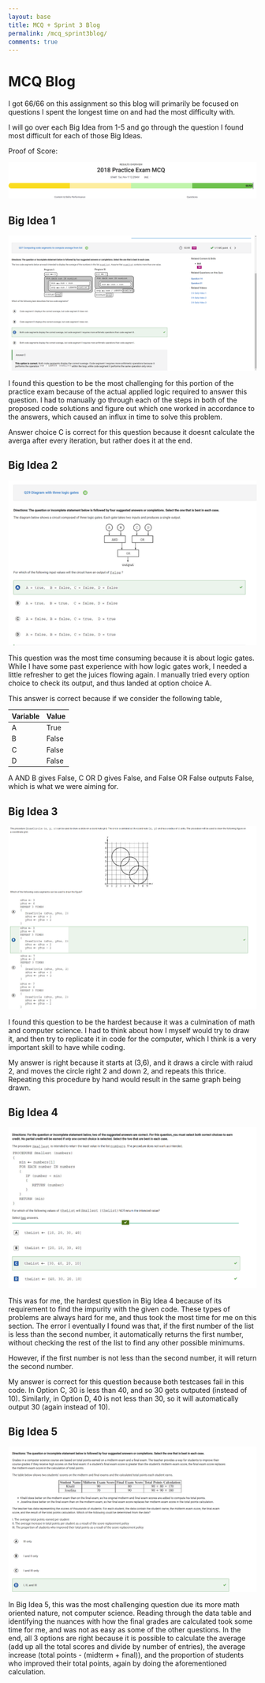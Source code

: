 ```yaml
---
layout: base
title: MCQ + Sprint 3 Blog
permalink: /mcq_sprint3blog/
comments: true
---
```


# MCQ Blog

I got 66/66 on this assignment so this blog will primarily be focused on questions I spent the longest time on and had the most difficulty with.

I will go over each Big Idea from 1-5 and go through the question I found most difficult for each of those Big Ideas.

Proof of Score: <br>

![alt text](image.png)



## Big Idea 1

![alt text](image-1.png)

I found this question to be the most challenging for this portion of the practice exam because of the actual applied logic required to answer this question. I had to manually go through each of the steps in both of the proposed code solutions and figure out which one worked in accordance to the answers, which caused an influx in time to solve this problem.

Answer choice C is correct for this question because it doesnt calculate the averga after every iteration, but rather does it at the end. <br>

## Big Idea 2

![alt text](image-2.png)

This question was the most time consuming because it is about logic gates. While I have some past experience with how logic gates work, I needed a little refresher to get the juices flowing again. I manually tried every option choice to check its output, and thus landed at option choice A.

This answer is correct because if we consider the following table,

| Variable | Value  |
|----------|--------|
| A        | True   |
| B        | False  |
| C        | False  |
| D        | False  |

A AND B gives False, C OR D gives False, and False OR False outputs False, which is what we were aiming for.

## Big Idea 3

![alt text](image-3.png)

I found this question to be the hardest because it was a culmination of math and computer science. I had to think about how I myself would try to draw it, and then try to replicate it in code for the computer, which I think is a very important skill to have while coding.

My answer is right because it starts at (3,6), and it draws a circle with raiud 2, and moves the circle right 2 and down 2, and repeats this thrice. Repeating this procedure by hand would result in the same graph being drawn.

## Big Idea 4

![alt text](image-4.png)

This was for me, the hardest question in Big Idea 4 because of its requirement to find the impurity with the given code. These types of problems are always hard for me, and thus took the most time for me on this section. The error I eventually I found was that, if the first number of the list is less than the second number, it automatically returns the first number, without checking the rest of the list to find any other possible minimums.

However, if the first number is not less than the second number, it will return the second number.

My answer is correct for this question because both testcases fail in this code. In Option C, 30 is less than 40, and so 30 gets outputed (instead of 10). Similarly, in Option D, 40 is not less than 30, so it will automatically output 30 (again instead of 10).

## Big Idea 5

![alt text](image-5.png)

In Big Idea 5, this was the most challenging question due its more math oriented nature, not computer science. Reading through the data table and identifying the nuances with how the final grades are calculated took some time for me, and was not as easy as some of the other questions. In the end, all 3 options are right because it is possible to calculate the average (add up all the total scores and divide by number of entries), the average increase (total points - (midterm + final)), and the proportion of students who improved their total points, again by doing the aforementioned calculation.